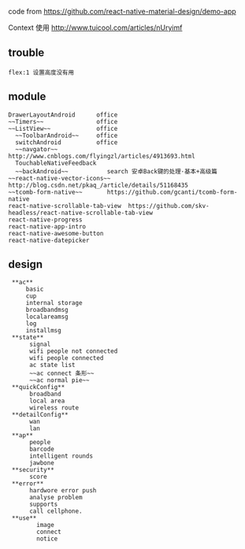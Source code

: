 code from 
https://github.com/react-native-material-design/demo-app

Context 
使用
http://www.tuicool.com/articles/nUryimf


## trouble
    flex:1 设置高度没有用
## module

    DrawerLayoutAndroid      office
    ~~Timers~~               office
    ~~ListView~~             office
      ~~ToolbarAndroid~~     office
      switchAndroid          office
      ~~navgator~~              http://www.cnblogs.com/flyingzl/articles/4913693.html
      TouchableNativeFeedback
      ~~backAndroid~~           search 安卓Back键的处理·基本+高级篇
    ~~react-native-vector-icons~~  http://blog.csdn.net/pkaq_/article/details/51168435
    ~~tcomb-form-native~~       https://github.com/gcanti/tcomb-form-native
    react-native-scrollable-tab-view  https://github.com/skv-headless/react-native-scrollable-tab-view
    react-native-progress
    react-native-app-intro
    react-native-awesome-button
    react-native-datepicker
## design
     **ac**
         basic
         cup
         internal storage
         broadbandmsg
         localareamsg
         log
         installmsg
     **state**
          signal 
          wifi people not connected
          wifi people connected
          ac state list 
          ~~ac connect 条形~~
          ~~ac normal pie~~   
     **quickConfig**
          broadband 
          local area
          wireless route
     **detailConfig**
          wan 
          lan
     **ap**
          people
          barcode
          intelligent rounds
          jawbone
     **security**
          score
     **error**
          hardwore error push
          analyse problem
          supports
          call cellphone.
     **use**
            image
            connect
            notice